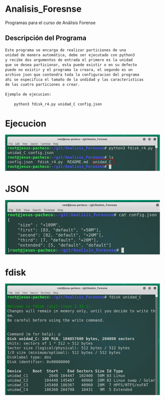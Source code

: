 # Analisis_Foresnse

Programas para el curso de Análisis Forense

## Descripción del Programa

	Este programa se encarga de realizar particiones de una
	unidad de manera automática, debe ser ejecutado con python3
	y recibe dos argumentos de entrada el primero es la unidad
	que se desea particionar, esta puede existir o en su defecto
	puede no existir y el programa la creara, el segundo es un
	archivo json que contendra toda la configuracion del programa
	ahi se especifica el tamaño de la undidad y las caracteristicas
	de las cuatro particiones a crear.

	Ejemplo de ejecucion:
	
		python3 fdisk_r4.py unidad_C config.json
# Ejecucion
	
![Ejecucion](https://raw.githubusercontent.com/Svare/Analisis_Forense/master/ejecucion.JPG)

# JSON
	
![Ejecucion](https://raw.githubusercontent.com/Svare/Analisis_Forense/master/json.JPG)

# fdisk
	
![Ejecucion](https://raw.githubusercontent.com/Svare/Analisis_Forense/master/resultado.JPG)
